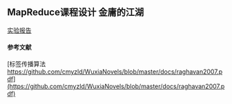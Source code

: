 ## MapReduce课程设计 金庸的江湖

[实验报告](https://github.com/cmyzld/WuxiaNovels/wiki)

#### 参考文献
[标签传播算法 https://github.com/cmyzld/WuxiaNovels/blob/master/docs/raghavan2007.pdf](https://github.com/cmyzld/WuxiaNovels/blob/master/docs/raghavan2007.pdf)
